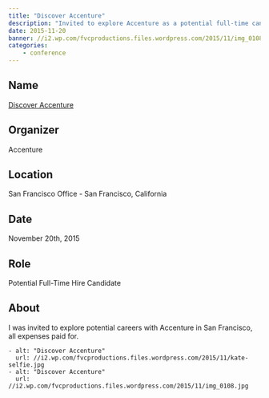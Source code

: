 ```yaml
---
title: "Discover Accenture"
description: "Invited to explore Accenture as a potential full-time candidate."
date: 2015-11-20
banner: //i2.wp.com/fvcproductions.files.wordpress.com/2015/11/img_0108.jpg
categories:
    - conference
---
```


## Name

<a title="Accenture" href="//www.accenture.com/us-en" target="_blank" rel="noopener">Discover Accenture</a>

## Organizer

Accenture

## Location

San Francisco Office - San Francisco, California

## Date

November 20th, 2015

## Role

Potential Full-Time Hire Candidate

## About

I was invited to explore potential careers with Accenture in San Francisco, all expenses paid for.

    - alt: "Discover Accenture"
      url: //i2.wp.com/fvcproductions.files.wordpress.com/2015/11/kate-selfie.jpg
    - alt: "Discover Accenture"
      url: //i2.wp.com/fvcproductions.files.wordpress.com/2015/11/img_0108.jpg
